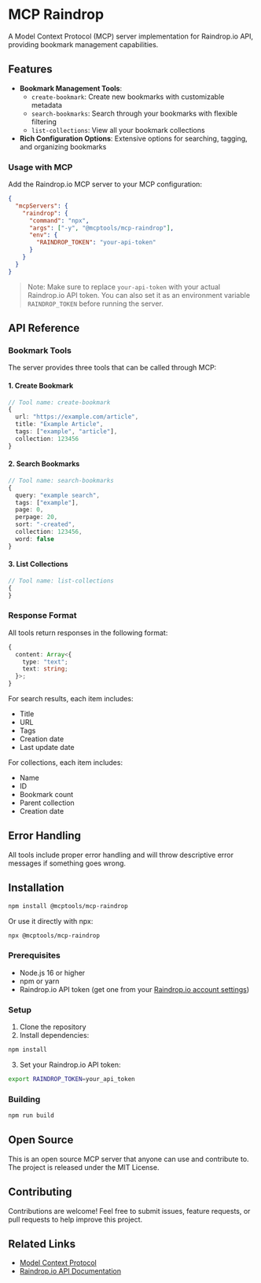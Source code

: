 # MCP Raindrop

A Model Context Protocol (MCP) server implementation for Raindrop.io API, providing bookmark management capabilities.

## Features

- **Bookmark Management Tools**:
  - `create-bookmark`: Create new bookmarks with customizable metadata
  - `search-bookmarks`: Search through your bookmarks with flexible filtering
  - `list-collections`: View all your bookmark collections
- **Rich Configuration Options**: Extensive options for searching, tagging, and organizing bookmarks

### Usage with MCP

Add the Raindrop.io MCP server to your MCP configuration:

```json
{
  "mcpServers": {
    "raindrop": {
      "command": "npx",
      "args": ["-y", "@mcptools/mcp-raindrop"],
      "env": {
        "RAINDROP_TOKEN": "your-api-token"
      }
    }
  }
}
```

> Note: Make sure to replace `your-api-token` with your actual Raindrop.io API token. You can also set it as an environment variable `RAINDROP_TOKEN` before running the server.

## API Reference

### Bookmark Tools

The server provides three tools that can be called through MCP:

#### 1. Create Bookmark

```typescript
// Tool name: create-bookmark
{
  url: "https://example.com/article",
  title: "Example Article",
  tags: ["example", "article"],
  collection: 123456
}
```

#### 2. Search Bookmarks

```typescript
// Tool name: search-bookmarks
{
  query: "example search",
  tags: ["example"],
  page: 0,
  perpage: 20,
  sort: "-created",
  collection: 123456,
  word: false
}
```

#### 3. List Collections

```typescript
// Tool name: list-collections
{
}
```

### Response Format

All tools return responses in the following format:

```typescript
{
  content: Array<{
    type: "text";
    text: string;
  }>;
}
```

For search results, each item includes:

- Title
- URL
- Tags
- Creation date
- Last update date

For collections, each item includes:

- Name
- ID
- Bookmark count
- Parent collection
- Creation date

## Error Handling

All tools include proper error handling and will throw descriptive error messages if something goes wrong.

## Installation

```bash
npm install @mcptools/mcp-raindrop
```

Or use it directly with npx:

```bash
npx @mcptools/mcp-raindrop
```

### Prerequisites

- Node.js 16 or higher
- npm or yarn
- Raindrop.io API token (get one from your [Raindrop.io account settings](https://app.raindrop.io/settings/integrations))

### Setup

1. Clone the repository
2. Install dependencies:

```bash
npm install
```

3. Set your Raindrop.io API token:

```bash
export RAINDROP_TOKEN=your_api_token
```

### Building

```bash
npm run build
```

## Open Source

This is an open source MCP server that anyone can use and contribute to. The project is released under the MIT License.

## Contributing

Contributions are welcome! Feel free to submit issues, feature requests, or pull requests to help improve this project.

## Related Links

- [Model Context Protocol](https://modelcontextprotocol.io/)
- [Raindrop.io API Documentation](https://developer.raindrop.io/)
